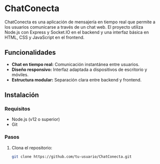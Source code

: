 # ChatConecta

ChatConecta es una aplicación de mensajería en tiempo real que permite a los usuarios comunicarse a través de un chat web. El proyecto utiliza Node.js con Express y Socket.IO en el backend y una interfaz básica en HTML, CSS y JavaScript en el frontend.

## Funcionalidades

- **Chat en tiempo real:** Comunicación instantánea entre usuarios.
- **Diseño responsivo:** Interfaz adaptada a dispositivos de escritorio y móviles.
- **Estructura modular:** Separación clara entre backend y frontend.

## Instalación

### Requisitos

- Node.js (v12 o superior)
- Git

### Pasos

1. Clona el repositorio:
   ```bash
   git clone https://github.com/tu-usuario/ChatConecta.git
